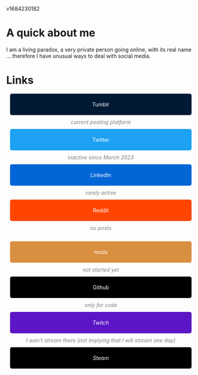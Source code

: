 v1684230182

# A quick about me

I am a living paradox, a very private person going online, with its real name ... therefore I have unusual ways to deal with social media.

# Links

<div>
	<a style="text-decoration:none;color:white" href="https://jeremyvlegros.tumblr.com/">
	 <div class="scaled" style="background-color:#001935;border-radius:5px;padding:20px;margin:10px;text-align:center">Tumblr</div>
	</a>
	<div style="text-align: center;color:gray;"><i>current posting platform</i></div>
 </div>

<div>
	<a style="text-decoration:none;color:white" href="https://twitter.com/jeremyvlegros">
	 <div class="scaled" style="background-color:#1da1f2;border-radius:5px;padding:20px;margin:10px;text-align:center">Twitter</div>
	</a>
	<div style="text-align: center;color:gray;"><i>inactive since March 2023</i></div>
 </div>

<div>
	<a style="text-decoration:none;color:white" href="https://fr.linkedin.com/in/jeremyvlegros?trk=people-guest_people_search-card">
	 <div class="scaled" style="background-color:#0366d6;border-radius:5px;padding:20px;margin:10px;text-align:center">LinkedIn</div>
	</a>
	<div style="text-align: center;color:gray;"><i>rarely active</i></div>
 </div>

<div>
	<a style="text-decoration:none;color:white" href="https://www.reddit.com/user/jeremyvlegros">
	 <div class="scaled" style="background-color:#ff4500;;border-radius:5px;padding:20px;margin:10px;text-align:center">Reddit</div>
	</a>
	<div style="text-align: center;color:gray;"><i>no posts</i></div>
 </div>

<div>
	<a style="text-decoration:none;color:white" href="https://www.nexusmods.com/users/152566508"> Nexus
	 <div class="scaled" style="background-color:#d98f40;border-radius:5px;padding:20px;margin:10px;text-align:center">mods</div>
	</a>
	<div style="text-align: center;color:gray;"><i>not started yet</i></div>
 </div>

<div>
	<a style="text-decoration:none;color:white" href="https://github.com/jeremyvlegros">
	 <div class="scaled" style="background-color:black;border-radius:5px;padding:20px;margin:10px;text-align:center">Github</div>
	</a>
	<div style="text-align: center;color:gray;"><i> only for code<//i></div>
 </div>

<div>
	<a style="text-decoration:none;color:white" href="https://www.twitch.tv/jeremyvlegros">
	 <div class="scaled" style="background-color:#5c16c5;border-radius:5px;padding:20px;margin:10px;text-align:center">Twitch</div>
	</a>
	<div style="text-align: center;color:gray;"><i>I won't stream there (not implying that I will stream one day)</i></div>
 </div>

<div class="scaled">
	<a style="text-decoration:none;color:white" href="https://steamcommunity.com/id/jeremyvlegros">
	 <div style="background-color:black;border-radius:5px;padding:20px;margin:10px;text-align:center">Steam</div>
	</a>
 </div>

